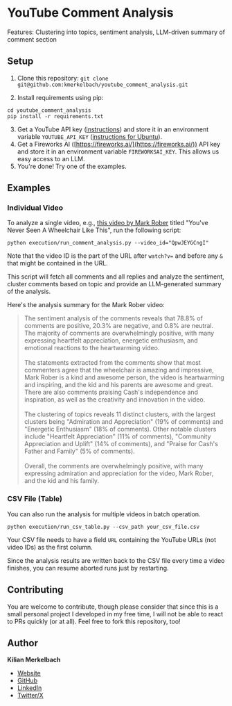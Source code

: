 # YouTube Comment Analysis

Features: Clustering into topics, sentiment analysis, LLM-driven summary of comment section

## Setup

1. Clone this repository:
`
git clone git@github.com:kmerkelbach/youtube_comment_analysis.git
`

2. Install requirements using pip:
```commandline
cd youtube_comment_analysis
pip install -r requirements.txt
```

3. Get a YouTube API key ([instructions](https://developers.google.com/youtube/v3/getting-started)) and store it in an environment variable `YOUTUBE_API_KEY` ([instructions for Ubuntu](https://help.ubuntu.com/community/EnvironmentVariables)).
4. Get a Fireworks AI ([https://fireworks.ai/](https://fireworks.ai/)) API key and store it in an environment variable `FIREWORKSAI_KEY`. This allows us easy access to an LLM.
5. You're done! Try one of the examples.

## Examples

### Individual Video
To analyze a single video, e.g., [this video by Mark Rober](https://www.youtube.com/watch?v=QpwJEYGCngI) titled "You've Never Seen A Wheelchair Like This", run the following script:
```commandline
python execution/run_comment_analysis.py --video_id="QpwJEYGCngI"
```
Note that the video ID is the part of the URL after `watch?v=` and before any `&` that might be contained in the URL.

This script will fetch all comments and all replies and analyze the sentiment, cluster comments based on topic and provide an LLM-generated summary of the analysis.

Here's the analysis summary for the Mark Rober video:

> The sentiment analysis of the comments reveals that 78.8% of comments are positive, 20.3% are negative, and 0.8% are neutral. The majority of comments are overwhelmingly positive, with many expressing heartfelt appreciation, energetic enthusiasm, and emotional reactions to the heartwarming video.<br><br>
The statements extracted from the comments show that most commenters agree that the wheelchair is amazing and impressive, Mark Rober is a kind and awesome person, the video is heartwarming and inspiring, and the kid and his parents are awesome and great. There are also comments praising Cash's independence and inspiration, as well as the creativity and innovation in the video.<br><br>
The clustering of topics reveals 11 distinct clusters, with the largest clusters being "Admiration and Appreciation" (19% of comments) and "Energetic Enthusiasm" (18% of comments). Other notable clusters include "Heartfelt Appreciation" (11% of comments), "Community Appreciation and Uplift" (14% of comments), and "Praise for Cash's Father and Family" (5% of comments).<br><br>
Overall, the comments are overwhelmingly positive, with many expressing admiration and appreciation for the video, Mark Rober, and the kid and his family.

### CSV File (Table)
You can also run the analysis for multiple videos in batch operation.
```commandline
python execution/run_csv_table.py --csv_path your_csv_file.csv
```
Your CSV file needs to have a field `URL` containing the YouTube URLs (not video IDs) as the first column.

Since the analysis results are written back to the CSV file every time a video finishes, you can resume aborted runs just by restarting.

## Contributing
You are welcome to contribute, though please consider that since this is a small personal project I developed in my free time, I will not be able to react to PRs quickly (or at all).
Feel free to fork this repository, too!

## Author
**Kilian Merkelbach**
- [Website](https://kmerkelbach.com/)
- [GitHub](https://github.com/kmerkelbach)
- [LinkedIn](https://www.linkedin.com/in/kilian-merkelbach-bb3575125/)
- [Twitter/X](https://x.com/kmerkelbach0)
